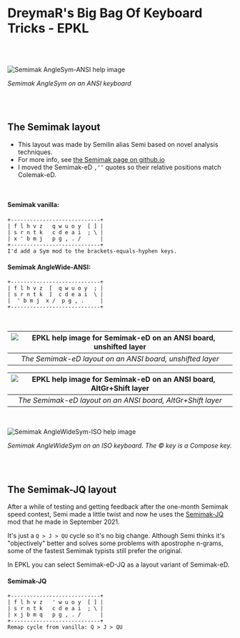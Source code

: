 DreymaR's Big Bag Of Keyboard Tricks - EPKL
===========================================
<br><br>

![Semimak AngleSym-ANSI help image](./Semimak_ANS-AS_EPKL.png)

_Semimak AngleSym on an ANSI keyboard_

<br><br>

The Semimak layout
------------------
- This layout was made by Semilin alias Semi based on novel analysis techniques.
- For more info, see [the Semimak page on github.io][SemGit]
- I moved the Semimak-eD `‚‘’` quotes so their relative positions match Colemak-eD.
<br>

#### Semimak vanilla:
```
+----------------------------+
| f l h v z   q w u o y  [ ] |
| s r n t k   c d e a i  ; \ |
| x ' b m j   p g , . /      |
+----------------------------+
I'd add a Sym mod to the brackets-equals-hyphen keys.
```

#### Semimak AngleWide-ANSI:
```
+----------------------------+
| f l h v z  [  q w u o y  ; |
| s r n t k  ]  c d e a i  \ |
|  ' b m j  x /  p g , .     |
+----------------------------+
```

<br>

|![EPKL help image for Semimak-eD on an ANSI board, unshifted layer](./Sem-eD_ANS/state0.png)|
|   :---:   |
|_The Semimak-eD layout on an ANSI board, unshifted layer_|

|![EPKL help image for Semimak-eD on an ANSI board, AltGr+Shift layer](./Sem-eD_ANS/state7.png)|
|   :---:   |
|_The Semimak-eD layout on an ANSI board, AltGr+Shift layer_|

<br>

![Semimak AngleWideSym-ISO help image](./Semimak_ISO-AWS_EPKL.png)

_Semimak AngleWideSym on an ISO keyboard. The © key is a Compose key._

<br><br>


The Semimak-JQ layout
---------------------
After a while of testing and getting feedback after the one-month Semimak speed contest, Semi made a little twist and now he uses the [Semimak-JQ][Sem_JQ] mod that he made in September 2021.

It's just a `Q > J > QU` cycle so it's no big change. Although Semi thinks it's "objectively" better and solves some problems with apostrophe n-grams, some of the fastest Semimak typists still prefer the original.

In EPKL you can select Semimak-eD-JQ as a layout variant of Semimak-eD.
<br>

#### Semimak-JQ
```
+----------------------------+
| f l h v z   ' w u o y  [ ] |
| s r n t k   c d e a i  ; \ |
| x j b m q   p g , . /      |
+----------------------------+
Remap cycle from vanilla: Q > J > QU
```


[SemGit]: https://semilin.github.io/semimak/ (Semimak on GitHub.io)
[Sem_JQ]: https://semilin.github.io/semimak/#org0e746fb (Semimak-JQ)
